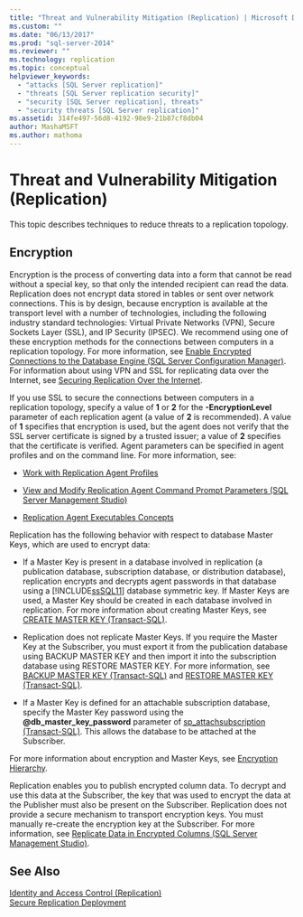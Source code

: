 ```yaml
---
title: "Threat and Vulnerability Mitigation (Replication) | Microsoft Docs"
ms.custom: ""
ms.date: "06/13/2017"
ms.prod: "sql-server-2014"
ms.reviewer: ""
ms.technology: replication
ms.topic: conceptual
helpviewer_keywords: 
  - "attacks [SQL Server replication]"
  - "threats [SQL Server replication security]"
  - "security [SQL Server replication], threats"
  - "security threats [SQL Server replication]"
ms.assetid: 314fe497-56d8-4192-98e9-21b87cf8db04
author: MashaMSFT
ms.author: mathoma
---
```

# Threat and Vulnerability Mitigation (Replication)
  This topic describes techniques to reduce threats to a replication topology.  
  
## Encryption  
 Encryption is the process of converting data into a form that cannot be read without a special key, so that only the intended recipient can read the data. Replication does not encrypt data stored in tables or sent over network connections. This is by design, because encryption is available at the transport level with a number of technologies, including the following industry standard technologies: Virtual Private Networks (VPN), Secure Sockets Layer (SSL), and IP Security (IPSEC). We recommend using one of these encryption methods for the connections between computers in a replication topology. For more information, see [Enable Encrypted Connections to the Database Engine &#40;SQL Server Configuration Manager&#41;](../../../database-engine/configure-windows/enable-encrypted-connections-to-the-database-engine.md). For information about using VPN and SSL for replicating data over the Internet, see [Securing Replication Over the Internet](securing-replication-over-the-internet.md).  
  
 If you use SSL to secure the connections between computers in a replication topology, specify a value of **1** or **2** for the **-EncryptionLevel** parameter of each replication agent (a value of **2** is recommended). A value of **1** specifies that encryption is used, but the agent does not verify that the SSL server certificate is signed by a trusted issuer; a value of **2** specifies that the certificate is verified. Agent parameters can be specified in agent profiles and on the command line. For more information, see:  
  
-   [Work with Replication Agent Profiles](../agents/replication-agent-profiles.md)  
  
-   [View and Modify Replication Agent Command Prompt Parameters &#40;SQL Server Management Studio&#41;](../agents/view-and-modify-replication-agent-command-prompt-parameters.md)  
  
-   [Replication Agent Executables Concepts](../concepts/replication-agent-executables-concepts.md)  
  
 Replication has the following behavior with respect to database Master Keys, which are used to encrypt data:  
  
-   If a Master Key is present in a database involved in replication (a publication database, subscription database, or distribution database), replication encrypts and decrypts agent passwords in that database using a [!INCLUDE[ssSQL11](../../../includes/sssql11-md.md)] database symmetric key. If Master Keys are used, a Master Key should be created in each database involved in replication. For more information about creating Master Keys, see [CREATE MASTER KEY &#40;Transact-SQL&#41;](/sql/t-sql/statements/create-master-key-transact-sql).  
  
-   Replication does not replicate Master Keys. If you require the Master Key at the Subscriber, you must export it from the publication database using BACKUP MASTER KEY and then import it into the subscription database using RESTORE MASTER KEY. For more information, see [BACKUP MASTER KEY &#40;Transact-SQL&#41;](/sql/t-sql/statements/backup-master-key-transact-sql) and [RESTORE MASTER KEY &#40;Transact-SQL&#41;](/sql/t-sql/statements/restore-master-key-transact-sql).  
  
-   If a Master Key is defined for an attachable subscription database, specify the Master Key password using the **@db_master_key_password** parameter of [sp_attachsubscription &#40;Transact-SQL&#41;](/sql/relational-databases/system-stored-procedures/sp-attachsubscription-transact-sql). This allows the database to be attached at the Subscriber.  
  
 For more information about encryption and Master Keys, see [Encryption Hierarchy](../../security/encryption/encryption-hierarchy.md).  
  
 Replication enables you to publish encrypted column data. To decrypt and use this data at the Subscriber, the key that was used to encrypt the data at the Publisher must also be present on the Subscriber. Replication does not provide a secure mechanism to transport encryption keys. You must manually re-create the encryption key at the Subscriber. For more information, see [Replicate Data in Encrypted Columns &#40;SQL Server Management Studio&#41;](replicate-data-in-encrypted-columns-sql-server-management-studio.md).  
  
## See Also  
 [Identity and Access Control &#40;Replication&#41;](identity-and-access-control-replication.md)   
 [Secure Replication Deployment](view-and-modify-replication-security-settings.md)  
  
  
